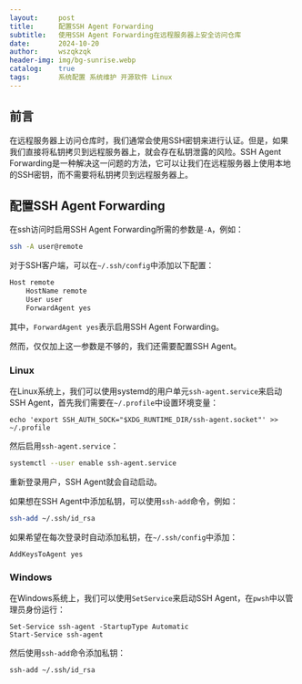 ```yaml
---
layout:     post
title:      配置SSH Agent Forwarding
subtitle:   使用SSH Agent Forwarding在远程服务器上安全访问仓库
date:       2024-10-20
author:     wszqkzqk
header-img: img/bg-sunrise.webp
catalog:    true
tags:       系统配置 系统维护 开源软件 Linux
---
```


## 前言

在远程服务器上访问仓库时，我们通常会使用SSH密钥来进行认证。但是，如果我们直接将私钥拷贝到远程服务器上，就会存在私钥泄露的风险。SSH Agent Forwarding是一种解决这一问题的方法，它可以让我们在远程服务器上使用本地的SSH密钥，而不需要将私钥拷贝到远程服务器上。

## 配置SSH Agent Forwarding

在ssh访问时启用SSH Agent Forwarding所需的参数是`-A`，例如：

```bash
ssh -A user@remote
```

对于SSH客户端，可以在`~/.ssh/config`中添加以下配置：

```bash
Host remote
    HostName remote
    User user
    ForwardAgent yes
```

其中，`ForwardAgent yes`表示启用SSH Agent Forwarding。

然而，仅仅加上这一参数是不够的，我们还需要配置SSH Agent。

### Linux

在Linux系统上，我们可以使用systemd的用户单元`ssh-agent.service`来启动SSH Agent，首先我们需要在`~/.profile`中设置环境变量：

```
echo 'export SSH_AUTH_SOCK="$XDG_RUNTIME_DIR/ssh-agent.socket"' >> ~/.profile
```

然后启用`ssh-agent.service`：

```bash
systemctl --user enable ssh-agent.service
```

重新登录用户，SSH Agent就会自动启动。

如果想在SSH Agent中添加私钥，可以使用`ssh-add`命令，例如：

```bash
ssh-add ~/.ssh/id_rsa
```

如果希望在每次登录时自动添加私钥，在`~/.ssh/config`中添加：

```
AddKeysToAgent yes
```

### Windows

在Windows系统上，我们可以使用`SetService`来启动SSH Agent，在`pwsh`中以管理员身份运行：

```pwsh
Set-Service ssh-agent -StartupType Automatic
Start-Service ssh-agent
```

然后使用`ssh-add`命令添加私钥：

```pwsh
ssh-add ~/.ssh/id_rsa
```
